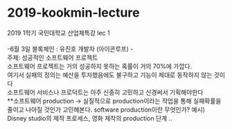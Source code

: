 # 2019-kookmin-lecture
2019 1학기 국민대학교 산업체특강 lec 1 </br>
</br>
-6월 3일 블록체인 : 유진호 개발자 (아이콘루프) -
</br>
주제: 성공적인 소프트웨어 프로젝트</br>
소프트웨어 프로젝트는 거의 성공하지 못하는 혹률이 거의 70%에 가깝다. </br>
여기서 실패의 정의는 예산을 투자했음에도 불구하고 기능이 제대로 동작하지 않는 것이다</br>
소프트웨어 서비스나 프로덕트는 아주 신중히 고민하고 신경써서 기획해야한다</br>
**소프트웨어 production -> 실질적으로 production이라는 작업을 통해 실패확률을 줄이고 나아질 것인가 고민해본다. 
software production이란 무엇인가?
예시) Disney studio의 제작 프로세스, 영화 제작의 production 단계 ..

